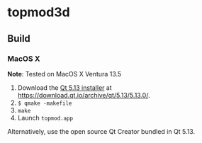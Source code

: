 # topmod3d

## Build

### MacOS X

**Note**: Tested on MacOS X Ventura 13.5

 1. Download the [Qt 5.13 installer]( qt-opensource-mac-x64-5.13.0.dmg) at https://download.qt.io/archive/qt/5.13/5.13.0/.
 2. `$ qmake -makefile`
 3. `make`
 4. Launch `topmod.app`

 Alternatively, use the open source Qt Creator bundled in Qt 5.13.

 